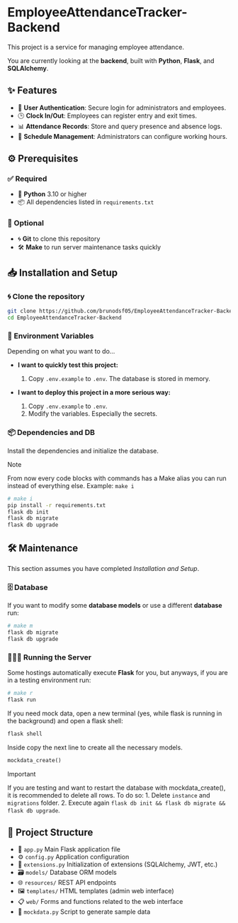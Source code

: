 # EmployeeAttendanceTracker-Backend

This project is a service for managing employee attendance.

You are currently looking at the **backend**, built with **Python**, **Flask**, and **SQLAlchemy**.



## ✨ Features
-   🔐 **User Authentication**: Secure login for administrators and employees.
-   🕒 **Clock In/Out**: Employees can register entry and exit times.
-   📊 **Attendance Records**: Store and query presence and absence logs.
-   📅 **Schedule Management**: Administrators can configure working hours.



## ⚙️ Prerequisites

### ✅ Required
-   🐍 **Python** 3.10 or higher
-   📦 All dependencies listed in `requirements.txt`

### 🧩 Optional
-   🌀 **Git** to clone this repository
-   🛠️ **Make** to run server maintenance tasks quickly



## 📥 Installation and Setup

### 🌀 Clone the repository
```sh
git clone https://github.com/brunodsf05/EmployeeAttendanceTracker-Backend.git
cd EmployeeAttendanceTracker-Backend
```

### 🔑 Environment Variables
Depending on what you want to do...
-   **I want to quickly test this project:**
    1.  Copy `.env.example` to `.env`. The database is stored in memory.

-   **I want to deploy this project in a more serious way:**
    1.  Copy `.env.example` to `.env`.
    2.  Modify the variables. Especially the secrets.

### 📦 Dependencies and DB
Install the dependencies and initialize the database.

> [!NOTE]  
> From now every code blocks with commands has a Make alias you can run instead of everything else. Example: `make i`

```sh
# make i
pip install -r requirements.txt
flask db init
flask db migrate
flask db upgrade
```



## 🛠️ Maintenance
This section assumes you have completed _Installation and Setup_.

### 🗄️ Database
If you want to modify some **database models** or use a different **database** run:

```sh
# make m
flask db migrate
flask db upgrade
```

### 🏃‍♂️‍➡️ Running the Server
Some hostings automatically execute **Flask** for you, but anyways, if you are in a testing environment run:

```sh
# make r
flask run
```

If you need mock data, open a new terminal (yes, while flask is running in the background) and open a flask shell:
```sh
flask shell
```

Inside copy the next line to create all the necessary models.
```python
mockdata_create()
```

> [!IMPORTANT]  
> If you are testing and want to restart the database with mockdata_create(), it is recommended to delete all rows.
> To do so: 1. Delete `instance` and `migrations` folder. 2. Execute again `flask db init && flask db migrate && flask db upgrade`.



## 📂 Project Structure
-   📌 `app.py` Main Flask application file
-   ⚙️ `config.py` Application configuration
-   🔗 `extensions.py` Initialization of extensions (SQLAlchemy, JWT, etc.)
-   🗃️ `models/` Database ORM models
-   🌐 `resources/` REST API endpoints
-   🖼️ `templates/` HTML templates (admin web interface)
-   📋 `web/` Forms and functions related to the web interface
-   🧪 `mockdata.py` Script to generate sample data